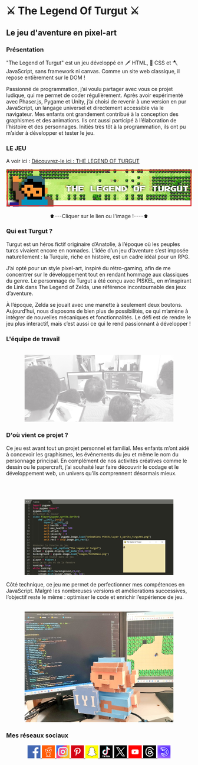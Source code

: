 # ⚔️ The Legend Of Turgut ⚔️

## Le jeu d'aventure en pixel-art

### Présentation

"The Legend of Turgut" est un jeu développé en 🗡️ HTML, 🏹 CSS et 🪓 JavaScript, sans framework ni canvas. Comme un site web classique, il repose entièrement sur le DOM !

Passionné de programmation, j’ai voulu partager avec vous ce projet ludique, qui me permet de coder régulièrement. Après avoir expérimenté avec Phaser.js, Pygame et Unity, j’ai choisi de revenir à une version en pur JavaScript, un langage universel et directement accessible via le navigateur. Mes enfants ont grandement contribué à la conception des graphismes et des animations. Ils ont aussi participé à l’élaboration de l’histoire et des personnages. Initiés très tôt à la programmation, ils ont pu m’aider à développer et tester le jeu.

### LE JEU

<p align="center">

A voir ici : [Découvrez-le ici : THE LEGEND OF TURGUT](https://kduchevreuil.github.io/The-Legend-Of-Turgut/)

[![Image](./imagesOfReadme/imageTitre.jpg)](https://kduchevreuil.github.io/The-Legend-Of-Turgut/)

</p>
<p align="center">
    ⬆️---Cliquer sur le lien ou l'image !----⬆️
</p>

### Qui est Turgut ?

Turgut est un héros fictif originaire d’Anatolie, à l’époque où les peuples turcs vivaient encore en nomades. L’idée d’un jeu d’aventure s’est imposée naturellement : la Turquie, riche en histoire, est un cadre idéal pour un RPG.

J’ai opté pour un style pixel-art, inspiré du rétro-gaming, afin de me concentrer sur le développement tout en rendant hommage aux classiques du genre. Le personnage de Turgut a été conçu avec PISKEL, en m’inspirant de Link dans The Legend of Zelda, une référence incontournable des jeux d’aventure.

À l’époque, Zelda se jouait avec une manette à seulement deux boutons. Aujourd’hui, nous disposons de bien plus de possibilités, ce qui m’amène à intégrer de nouvelles mécaniques et fonctionnalités. Le défi est de rendre le jeu plus interactif, mais c’est aussi ce qui le rend passionnant à développer !
<br>

### L'équipe de travail

<p align="center">
<br>
<img 
            class="IMGlink"
            src="./imagesOfReadme/equipe.jpg"
            alt="Photo de l'équipe de travail"
            aria-label="Photo de l'équipe de travail"
            width= 80%
        />
</p>

### D'où vient ce projet ?

Ce jeu est avant tout un projet personnel et familial. Mes enfants m’ont aidé à concevoir les graphismes, les événements du jeu et même le nom du personnage principal. En complément de nos activités créatives comme le dessin ou le papercraft, j’ai souhaité leur faire découvrir le codage et le développement web, un univers qu’ils comprennent désormais mieux.

<br>

<p align="center">
<br>
<img 
            class="IMGlink"
            src="./imagesOfReadme/ancienPython.jpg"
            alt="screenshot du jeu en python"
            aria-label="screenshot du jeu en python"
            width= 80%
        />
</p>

Côté technique, ce jeu me permet de perfectionner mes compétences en JavaScript. Malgré les nombreuses versions et améliorations successives, l’objectif reste le même : optimiser le code et enrichir l’expérience de jeu.

<p align="center">
<br>
<img 
            class="IMGlink"
            src="./imagesOfReadme/turgutPapercraft.jpg"
            alt="image de Turgut en Papercraft"
            aria-label="image de Turgut en Papercraft"
            width= 80%
        />
</p>

### Mes réseaux sociaux

<p align="center">

<a href="[https://www.facebook.com/kduchevreuil/](https://www.facebook.com/kduchevreuil/)" target="_blank">
<img 
class="IMGlink"
src="./icones RS/facebook.png"
width= 7%/>
</a>

<a href="[https://github.com/kduchevreuil](https://www.reddit.com/user/kduchevreuil/)" target="_blank">
<img 
class="IMGlink"
src="./icones RS/reddit.png"
width= 7%/>
</a>

<a href="[https://www.instagram.com/kduchevreuil/](https://www.instagram.com/kduchevreuil/)" target="_blank">
<img 
class="IMGlink"
src="./icones RS/instagram.png"
width= 7%/>
</a>

<a href="[https://www.pinterest.fr/kduchevreuil](https://www.pinterest.fr/kduchevreuil)" target="_blank">
<img 
class="IMGlink"
src="./icones RS/pinterest.png"
width= 7%/>
</a>

<a href="[https://www.snapchat.com/add/kduchevreuil](https://www.snapchat.com/add/kduchevreuil)" target="_blank">
<img 
class="IMGlink"
src="./icones RS/snapchat.png"
width= 7%/>
</a>

<a href="[https://www.tiktok.com/@kduchevreuil](https://www.tiktok.com/@kduchevreuil)" target="_blank">
<img 
class="IMGlink"
src="./icones RS/tiktok.png"
width= 7%/>
</a>

<a href="[https://twitter.com/kduchevreuil](https://twitter.com/kduchevreuil)" target="_blank">
<img 
class="IMGlink"
src="./icones RS/twitter.png"
width= 7%/>
</a>

<a href="[https://www.youtube.com/channel/UCbR7KQ-UTx8dznOkuC5TVfQ](https://www.youtube.com/channel/UCbR7KQ-UTx8dznOkuC5TVfQ)" target="_blank">
<img 
class="IMGlink"
src="./icones RS/youtube.png"
width= 7%/>
</a>

<a href="[https://www.threads.net/@kduchevreuil](https://www.threads.net/@kduchevreuil)" target="_blank">
<img 
class="IMGlink"
src="./icones RS/threads.png"
width= 7%/>
</a>

<a href="[https://www.threads.net/@kduchevreuil](https://www.threads.net/@kduchevreuil)" target="_blank">
<img 
class="IMGlink"
src="./icones RS/dailymotion.png"
width= 7%/>
</a>

</p>
